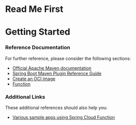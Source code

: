 # Read Me First

# Getting Started

### Reference Documentation

For further reference, please consider the following sections:

* [Official Apache Maven documentation](https://maven.apache.org/guides/index.html)
* [Spring Boot Maven Plugin Reference Guide](https://docs.spring.io/spring-boot/docs/2.4.5/maven-plugin/reference/html/)
* [Create an OCI image](https://docs.spring.io/spring-boot/docs/2.4.5/maven-plugin/reference/html/#build-image)
* [Function](https://cloud.spring.io/spring-cloud-function/)

### Additional Links

These additional references should also help you:

* [Various sample apps using Spring Cloud Function](https://github.com/spring-cloud/spring-cloud-function/tree/master/spring-cloud-function-samples)

